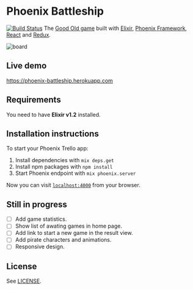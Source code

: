 # Phoenix Battleship
[![Build Status](https://travis-ci.org/bigardone/phoenix-battleship.svg?branch=master)](https://travis-ci.org/bigardone/phoenix-battleship)
The [Good Old game](https://en.wikipedia.org/wiki/Battleship_(game)) built with [Elixir](https://github.com/elixir-lang/elixir), [Phoenix Framework](https://github.com/phoenixframework/phoenix), [React](https://github.com/facebook/react) and [Redux](https://github.com/rackt/redux).

![`board`](http://codeloveandboards.com/images/projects/battleship-19a67645.jpg)

## Live demo
https://phoenix-battleship.herokuapp.com

## Requirements
You need to have **Elixir v1.2** installed.

## Installation instructions
To start your Phoenix Trello app:

  1. Install dependencies with `mix deps.get`
  2. Install npm packages with `npm install`
  3. Start Phoenix endpoint with `mix phoenix.server`

Now you can visit [`localhost:4000`](http://localhost:4000) from your browser.

## Still in progress
- [ ] Add game statistics.
- [ ] Show list of awating games in home page.
- [ ] Add link to start a new game in the result view.
- [ ] Add pirate characters and animations.
- [ ] Responsive design.

## License
See [LICENSE](LICENSE).
